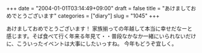 +++
date = "2004-01-01T03:14:49+09:00"
draft = false
title = "あけましておめでとうございます"
categories = ["diary"]
slug = "1045"
+++

あけましておめでとうございます！
家族揃っての年越して本当に幸せだなーと感じます。そば食べて行く年来る年見て・・普段なかなか一緒にいられないだけに、こういったイベントは大事にしたいっすね。
今年もどうぞ宜しく。
